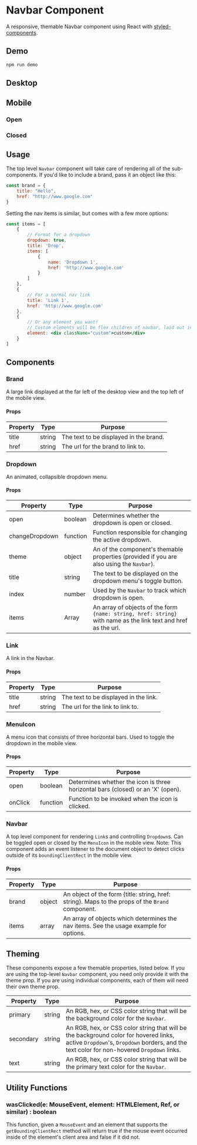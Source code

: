 # Navbar Component
A responsive, themable Navbar component using React with [styled-components](https://github.com/styled-components/styled-components).

## Demo

```bash
npm run demo
```

## Desktop

## Mobile

### Open

### Closed

## Usage

The top level `Navbar` component will take care of rendering all of the sub-components. If you'd like to include a brand, pass it an object like this:

```js
const brand = {
    title: "Hello",
    href: "http://www.google.com"
}
```

Setting the nav items is similar, but comes with a few more options:

```jsx
const items = [
    {
        // Format for a dropdown
        dropdown: true,
        title: 'Drop',
        items: [
            {
                name: 'Dropdown 1',
                href: 'http://www.google.com'
            }
        ]
    },
    {
        // For a normal nav link
        title: 'Link 1',
        href: 'http://www.google.com'
    },
    {
        // Or any element you want!
        // Custom elements will be flex children of navbar, laid out in a row for desktop and a column for mobile
        element: <div className="custom">custom</div>
    }
]
```

## Components

### Brand

A large link displayed at the far left of the desktop view and the top left of the mobile view.

#### Props

| Property | Type   | Purpose                                |
| -------- | ------ | -------------------------------------- |
| title    | string | The text to be displayed in the brand. |
| href     | string | The url for the brand to link to.      |

### Dropdown

An animated, collapsible dropdown menu.

#### Props

| Property       | Type     | Purpose                                                                                                        |
| -------------- | -------- | -------------------------------------------------------------------------------------------------------------- |
| open           | boolean  | Determines whether the dropdown is open or closed.                                                             |
| changeDropdown | function | Function responsible for changing the active dropdown.                                                         |
| theme          | object   | An of the component's themable properties (provided if you are also using the `Navbar`).                       |
| title          | string   | The text to be displayed on the dropdown menu's toggle button.                                                 |
| index          | number   | Used by the `Navbar` to track which dropdown is open.                                                          |
| items          | Array    | An array of objects of the form `{name: string, href: string}` with name as the link text and href as the url. |

### Link

A link in the Navbar.

#### Props

| Property | Type   | Purpose                               |
| -------- | ------ | ------------------------------------- |
| title    | string | The text to be displayed in the link. |
| href     | string | The url for the link to link to.      |

### MenuIcon

A menu icon that consists of three horizontal bars. Used to toggle the dropdown in the  mobile view.

#### Props

| Property | Type     | Purpose                                                                         |
| -------- | -------- | ------------------------------------------------------------------------------- |
| open     | boolean  | Determines whether the icon is three horizontal bars (closed) or an 'X' (open). |
| onClick  | function | Function to be invoked when the icon is clicked.                                |

### Navbar

A top level component for rendering `Link`s and controlling `Dropdown`s. Can be toggled open or closed by the `MenuIcon` in the mobile view.
Note: This component adds an event listener to the document object to detect clicks outside of its `boundingClientRect` in the mobile view.

#### Props

| Property | Type   | Purpose                                                                                          |
| -------- | ------ | ------------------------------------------------------------------------------------------------ |
| brand    | object | An object of the form {title: string, href: string}. Maps to the props of the `Brand` component. |
| items    | array  | An array of objects which determines the nav items. See the usage example for options.           |

## Theming

These components expose a few themable properties, listed below. If you are using the top-level `Navbar` component, you need only provide it with the theme prop. If you are using individual components, each of them will need their own theme prop.

| Property      | Type   | Purpose                                                                                                                          |
| ------------- | ------ | -------------------------------------------------------------------------------------------------------------------------------- |
| primary       | string | An RGB, hex, or CSS color string that will be the background color for the `Navbar`.                                             |
| secondary     | string | An RGB, hex, or CSS color string that will be the background color for hovered links, active `Dropdown`'s, `Dropdown` borders, and the text color for non-hovered `Dropdown` links. |
| text          | string | An RGB, hex, or CSS color string that will be the primary text color for the `Navbar`.                                           |

## Utility Functions

### wasClicked(e: MouseEvent, element: HTMLElement, Ref, or similar) : boolean

This function, given a `MouseEvent` and an element that supports the `getBoundingClientRect` method will return true if the mouse event occurred inside of the element's client area and false if it did not.
